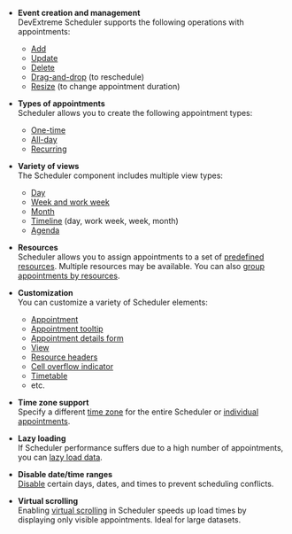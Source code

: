 - **Event creation and management**    
DevExtreme Scheduler supports the following operations with appointments:
    - [Add](/concepts/05%20UI%20Components/Scheduler/030%20Appointments/020%20Add%20Appointments '/Documentation/Guide/UI_Components/Scheduler/Appointments/Add_Appointments/')
    - [Update](/concepts/05%20UI%20Components/Scheduler/030%20Appointments/030%20Update%20Appointments '/Documentation/Guide/UI_Components/Scheduler/Appointments/Update_Appointments/')
    - [Delete](/concepts/05%20UI%20Components/Scheduler/030%20Appointments/040%20Delete%20Appointments '/Documentation/Guide/UI_Components/Scheduler/Appointments/Delete_Appointments/')
    - [Drag-and-drop](/api-reference/10%20UI%20Components/dxScheduler/1%20Configuration/appointmentDragging '/Documentation/ApiReference/UI_Components/dxScheduler/Configuration/appointmentDragging/') (to reschedule)
    - [Resize](/api-reference/10%20UI%20Components/dxScheduler/1%20Configuration/editing/allowResizing.md '/Documentation/ApiReference/UI_Components/dxScheduler/Configuration/editing/#allowResizing') (to change appointment duration)

- **Types of appointments**    
Scheduler allows you to create the following appointment types:
    - [One-time](/Documentation/Guide/UI_Components/Scheduler/Appointments/Appointment_Types/#One-Time_Appointments)
    - [All-day](/Documentation/Guide/UI_Components/Scheduler/Appointments/Appointment_Types/#All-Day_Appointments)
    - [Recurring](/Documentation/Guide/UI_Components/Scheduler/Appointments/Appointment_Types/#Recurring_Appointments)

- **Variety of views**     
The Scheduler component includes multiple view types:
    - [Day](/concepts/05%20UI%20Components/Scheduler/060%20Views/010%20View%20Types/010%20Day%20View.md '/Documentation/Guide/UI_Components/Scheduler/Views/View_Types/#Day_View')
    - [Week and work week](/concepts/05%20UI%20Components/Scheduler/060%20Views/010%20View%20Types/020%20Week%20and%20WorkWeek%20Views.md '/Documentation/Guide/UI_Components/Scheduler/Views/View_Types/#Week_and_WorkWeek_Views')
    - [Month](/concepts/05%20UI%20Components/Scheduler/060%20Views/010%20View%20Types/030%20Month%20View.md '/Documentation/Guide/UI_Components/Scheduler/Views/View_Types/#Month_View')
    - [Timeline](/concepts/05%20UI%20Components/Scheduler/060%20Views/010%20View%20Types/040%20Timeline%20Views.md '/Documentation/Guide/UI_Components/Scheduler/Views/View_Types/#Timeline_Views') (day, work week, week, month)
    - [Agenda](/concepts/05%20UI%20Components/Scheduler/060%20Views/010%20View%20Types/050%20Agenda%20View.md '/Documentation/Guide/UI_Components/Scheduler/Views/View_Types/#Agenda_View')

- **Resources**    
Scheduler allows you to assign appointments to a set of [predefined resources](/Documentation/Guide/UI_Components/Scheduler/Resources/Assign_Appointments_to_Resources/). Multiple resources may be available. You can also [group appointments by resources](/Documentation/Guide/UI_Components/Scheduler/Resources/Group_Appointments_by_Resources/).

- **Customization**    
You can customize a variety of Scheduler elements:
    - [Appointment](/concepts/05%20UI%20Components/Scheduler/030%20Appointments/050%20Customize%20Appointment.md '/Documentation/Guide/UI_Components/Scheduler/Appointments/Customize_Appointment/')
    - [Appointment tooltip](/concepts/05%20UI%20Components/Scheduler/030%20Appointments/060%20Customize%20Appointment%20Tooltip.md '/Documentation/Guide/UI_Components/Scheduler/Appointments/Customize_Appointment_Tooltip/')
    - [Appointment details form](/api-reference/10%20UI%20Components/dxScheduler/1%20Configuration/onAppointmentFormOpening.md '/Documentation/ApiReference/UI_Components/dxScheduler/Configuration/#onAppointmentFormOpening')
    - [View](/concepts/05%20UI%20Components/Scheduler/060%20Views/020%20Customize%20Individual%20Views.md '/Documentation/Guide/UI_Components/Scheduler/Views/Customize_Individual_Views/')
    - [Resource headers](/concepts/05%20UI%20Components/Scheduler/040%20Resources/040%20Customize%20Resource%20Headers.md '/Documentation/Guide/UI_Components/Scheduler/Resources/Customize_Resource_Headers/')
    - [Cell overflow indicator](/concepts/05%20UI%20Components/Scheduler/030%20Appointments/080%20Cell%20Overflow%20Indicator.md '/Documentation/Guide/UI_Components/Scheduler/Appointments/Cell_Overflow_Indicator/')
    - [Timetable](/Documentation/Guide/UI_Components/Scheduler/Timetable/)
    - etc.

- **Time zone support**    
Specify a different [time zone](/api-reference/10%20UI%20Components/dxScheduler/1%20Configuration/timeZone.md '/Documentation/ApiReference/UI_Components/dxScheduler/Configuration/#timeZone') for the entire Scheduler or [individual appointments](/concepts/05%20UI%20Components/Scheduler/077%20Time%20Zone%20Support.md '/Documentation/Guide/UI_Components/Scheduler/Time_Zone_Support/').

- **Lazy loading**    
If Scheduler performance suffers due to a high number of appointments, you can [lazy load data](/concepts/05%20UI%20Components/Scheduler/085%20Optimize%20Scheduler%20Performance%20with%20Lazy%20Loading.md '/Documentation/Guide/UI_Components/Scheduler/Optimize_Scheduler_Performance_with_Lazy_Loading/').

- **Disable date/time ranges**    
[Disable](https://js.devexpress.com/Demos/WidgetsGallery/Demo/Scheduler/CellTemplates/) certain days, dates, and times to prevent scheduling conflicts.

- **Virtual scrolling**    
Enabling [virtual scrolling](/api-reference/_hidden/dxSchedulerScrolling/mode.md '/Documentation/ApiReference/UI_Components/dxScheduler/Configuration/scrolling/#mode') in Scheduler speeds up load times by displaying only visible appointments. Ideal for large datasets.